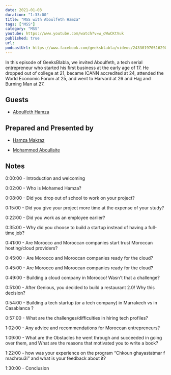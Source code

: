 ```yaml
---
date: 2021-01-03
duration: "1:33:00"
title: "MSS with Aboulfeth Hamza"
tags: ["MSS"]
category: "MSS"
youtube: https://www.youtube.com/watch?v=w_oWwCKtVuk
published: true
url:
podcastUrl: https://www.facebook.com/geeksblabla/videos/243301970516290/
---
```


In this episode of GeeksBlabla, we invited Aboulfeth, a tech serial entrepreneur who started his first business at the early age of 17. He dropped out of college at 21, became ICANN accredited at 24, attended the World Economic Forum at 25, and went to Harvard at 26 and Hajj and Burning Man at 27.

## Guests

- [Aboulfeth Hamza](https://www.aboulfeth.com/)

## Prepared and Presented by

- [Hamza Makraz](https://web.facebook.com/MakrazHamza)

- [Mohammed Aboullaite](https://aboullaite.me)

## Notes

0:00:00 - Introduction and welcoming

0:02:00 - Who is Mohamed Hamza?

0:08:00 - Did you drop out of school to work on your project?

0:15:00 - Did you give your project more time at the expense of your study?

0:22:00 - Did you work as an employee earlier?

0:35:00 - Why did you choose to build a startup instead of having a full-time job?

0:41:00 - Are Morocco and Moroccan companies start trust Moroccan hosting/cloud providers?

0:45:00 - Are Morocco and Moroccan companies ready for the cloud?

0:45:00 - Are Morocco and Moroccan companies ready for the cloud?

0:49:00 - Building a cloud company in Morocco! Wasn't that a challenge?

0:51:00 - After Genious, you decided to build a restaurant 2.0! Why this decision?

0:54:00 - Building a tech startup (or a tech company) in Marrakech vs in Casablanca ?

0:57:00 - What are the challenges/difficulties in hiring tech profiles?

1:02:00 - Any advice and recommendations for Moroccan entrepreneurs?

1:09:00 - What are the Obstacles he went through and succeeded in going over them, and What are the reasons that motivated you to write a book?

1:22:00 - how was your experience on the program “Chkoun ghayastatmar f machrou3i” and what is your feedback about it?

1:30:00 - Conclusion
